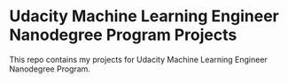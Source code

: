 # Udacity Machine Learning Engineer Nanodegree Program Projects
This repo contains my projects for Udacity Machine Learning Engineer Nanodegree Program.
